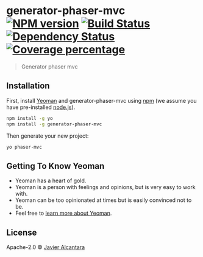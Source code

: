 # generator-phaser-mvc [![NPM version][npm-image]][npm-url] [![Build Status][travis-image]][travis-url] [![Dependency Status][daviddm-image]][daviddm-url] [![Coverage percentage][coveralls-image]][coveralls-url]
> Generator phaser mvc

## Installation

First, install [Yeoman](http://yeoman.io) and generator-phaser-mvc using [npm](https://www.npmjs.com/) (we assume you have pre-installed [node.js](https://nodejs.org/)).

```bash
npm install -g yo
npm install -g generator-phaser-mvc
```

Then generate your new project:

```bash
yo phaser-mvc
```

## Getting To Know Yeoman

 * Yeoman has a heart of gold.
 * Yeoman is a person with feelings and opinions, but is very easy to work with.
 * Yeoman can be too opinionated at times but is easily convinced not to be.
 * Feel free to [learn more about Yeoman](http://yeoman.io/).

## License

Apache-2.0 © [Javier Alcantara]()


[npm-image]: https://badge.fury.io/js/generator-phaser-mvc.svg
[npm-url]: https://npmjs.org/package/generator-phaser-mvc
[travis-image]: https://travis-ci.org/javivi91/generator-phaser-mvc.svg?branch=master
[travis-url]: https://travis-ci.org/javivi91/generator-phaser-mvc
[daviddm-image]: https://david-dm.org/javivi91/generator-phaser-mvc.svg?theme=shields.io
[daviddm-url]: https://david-dm.org/javivi91/generator-phaser-mvc
[coveralls-image]: https://coveralls.io/repos/javivi91/generator-phaser-mvc/badge.svg
[coveralls-url]: https://coveralls.io/r/javivi91/generator-phaser-mvc
